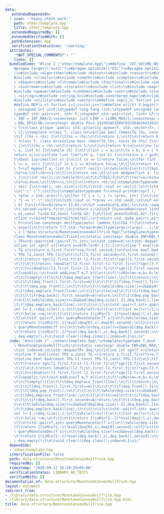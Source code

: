 ```yaml
---
data:
  _extendedDependsOn:
  - icon: ':heavy_check_mark:'
    path: other/template.hpp
    title: other/template.hpp
  _extendedRequiredBy: []
  _extendedVerifiedWith: []
  _pathExtension: hpp
  _verificationStatusIcon: ':warning:'
  attributes:
    '*NOT_SPECIAL_COMMENTS*': ''
    links: []
  bundledCode: "#line 2 \"other/template.hpp\"\n#define _CRT_SECURE_NO_WARNINGS\n\
    #pragma target(\"avx2\")\n#pragma optimize(\"O3\")\n#pragma optimize(\"unroll-loops\"\
    )\n#include <algorithm>\n#include <bitset>\n#include <cassert>\n#include <cfloat>\n\
    #include <climits>\n#include <cmath>\n#include <complex>\n#include <ctime>\n#include\
    \ <deque>\n#include <fstream>\n#include <functional>\n#include <iomanip>\n#include\
    \ <iostream>\n#include <iterator>\n#include <list>\n#include <map>\n#include <memory>\n\
    #include <queue>\n#include <random>\n#include <set>\n#include <stack>\n#include\
    \ <string>\n#include <string.h>\n#include <unordered_map>\n#include <unordered_set>\n\
    #include <utility>\n#include <vector>\n#define rep(i,n) for(int i=0;i<(n);i++)\n\
    #define REP(i,n) for(int i=1;i<=(n);i++)\n#define all(V) V.begin(),V.end()\ntypedef\
    \ unsigned int uint;\ntypedef long long lint;\ntypedef unsigned long long ulint;\n\
    typedef std::pair<int, int> P;\ntypedef std::pair<lint, lint> LP;\nconstexpr int\
    \ INF = INT_MAX/2;\nconstexpr lint LINF = LLONG_MAX/2;\nconstexpr double eps =\
    \ DBL_EPSILON;\nconstexpr double PI=3.141592653589793238462643383279;\ntemplate<class\
    \ T>\nclass prique :public std::priority_queue<T, std::vector<T>, std::greater<T>>\
    \ {};\ntemplate <class T, class U>\ninline bool chmax(T& lhs, const U& rhs) {\n\
    \tif (lhs < rhs) {\n\t\tlhs = rhs;\n\t\treturn 1;\n\t}\n\treturn 0;\n}\ntemplate\
    \ <class T, class U>\ninline bool chmin(T& lhs, const U& rhs) {\n\tif (lhs > rhs)\
    \ {\n\t\tlhs = rhs;\n\t\treturn 1;\n\t}\n\treturn 0;\n}\ninline lint gcd(lint\
    \ a, lint b) {\n\twhile (b) {\n\t\tlint c = a;\n\t\ta = b; b = c % b;\n\t}\n\t\
    return a;\n}\ninline lint lcm(lint a, lint b) {\n\treturn a / gcd(a, b) * b;\n\
    }\nbool isprime(lint n) {\n\tif (n == 1)return false;\n\tfor (int i = 2; i * i\
    \ <= n; i++) {\n\t\tif (n % i == 0)return false;\n\t}\n\treturn true;\n}\ntemplate<typename\
    \ T>\nT mypow(T a, lint b) {\n\tT res(1);\n\twhile(b){\n\t\tif(b&1)res*=a;\n\t\
    \ta*=a;\n\t\tb>>=1;\n\t}\n\treturn res;\n}\nlint modpow(lint a, lint b, lint m)\
    \ {\n\tlint res(1);\n\twhile(b){\n\t\tif(b&1){\n\t\t\tres*=a;res%=m;\n\t\t}\n\t\
    \ta*=a;a%=m;\n\t\tb>>=1;\n\t}\n\treturn res;\n}\ntemplate<typename T>\nvoid printArray(std::vector<T>&\
    \ vec) {\n\trep(i, vec.size()){\n\t\tstd::cout << vec[i];\n\t\tstd::cout<<(i==(int)vec.size()-1?\"\
    \\n\":\" \");\n\t}\n}\ntemplate<typename T>\nvoid printArray(T l, T r) {\n\tT\
    \ rprev = std::prev(r);\n\tfor (T i = l; i != rprev; i++) {\n\t\tstd::cout <<\
    \ *i << \" \";\n\t}\n\tstd::cout << *rprev << std::endl;\n}\nLP extGcd(lint a,lint\
    \ b) {\n\tif(b==0)return {1,0};\n\tLP s=extGcd(b,a%b);\n\tstd::swap(s.first,s.second);\n\
    \ts.second-=a/b*s.first;\n\treturn s;\n}\nLP ChineseRem(const lint& b1,const lint&\
    \ m1,const lint& b2,const lint& m2) {\n\tlint p=extGcd(m1,m2).first;\n\tlint tmp=(b2-b1)*p%m2;\n\
    \tlint r=(b1+m1*tmp+m1*m2)%(m1*m2);\n\treturn std::make_pair(r,m1*m2);\n}\ntemplate<typename\
    \ F>\ninline constexpr decltype(auto) lambda_fix(F&& f){\n\treturn [f=std::forward<F>(f)](auto&&...\
    \ args){\n\t\treturn f(f,std::forward<decltype(args)>(args)...);\n\t};\n}\n#line\
    \ 2 \"data-structure/MonotoneConvexHullTrick.hpp\"\ntemplate<typename T,bool isMin>\n\
    class MonotoneConvexHullTrick{\n\tstatic constexpr double INF=DBL_MAX;\n\tusing\
    \ TP=std::pair<std::pair<T,T>,int>;\n\tint index=0;\n\tstd::deque<TP> deq;\n\t\
    inline int sgn(T x){return x==0?0:(x<0?-1:1);}\n\tinline T eval(const TP& a,const\
    \ T& x){return a.first.first*x+a.first.second;}\n\tinline bool bad(const TP& l1,const\
    \ TP& l2,const TP& l3){\n\t\tif(l1.first.second==l2.first.second||l2.first.second==l3.first.second){\n\
    \t\t\treturn sgn(l2.first.first-l1.first.first)*sgn(l3.first.second-l2.first.second)>=sgn(l3.first.first-l2.first.first)*sgn(l2.first.second-l1.first.second);\n\
    \t\t}\n\t\treturn (double)(l2.first.first-l1.first.first)*sgn(l3.first.second-l2.first.second)/std::abs(l2.first.second-l1.first.second)\n\
    \t\t\t>=(double)(l3.first.first-l2.first.first)*sgn(l2.first.second-l1.first.second)/std::abs(l3.first.second-l2.first.second);\n\
    \t}\npublic:\n\tvoid addLine(T m,T b){\n\t\tif(!isMin)m=-m,b=-b;\n\t\tTP line={{m,b},index++};\n\
    \t\tif(empty()){\n\t\t\tdeq.emplace_front(line);\n\t\t\treturn;\n\t\t}\n\t\tif(deq.front().first.first<=m){\n\
    \t\t\tif(deq.front().first.first==m){\n\t\t\t\tif(deq.front().first.second<=b)return;\n\
    \t\t\t\tdeq.pop_front();\n\t\t\t}\n\t\t\twhile(deq.size()>=2&&bad(line,deq[0],deq[1]))deq.pop_front();\n\
    \t\t\tdeq.emplace_front(line);\n\t\t}\n\t\telse{\n\t\t\tif(deq.back().first.first==m){\n\
    \t\t\t\tif(deq.back().first.second<=b)return;\n\t\t\t\tdeq.pop_back();\n\t\t\t\
    }\n\t\t\twhile(deq.size()>=2&&bad(deq[deq.size()-2],deq.back(),line))deq.pop_back();\n\
    \t\t\tdeq.emplace_back(line);\n\t\t}\n\t}\n\tstd::pair<T,int> query(T x){\n\t\t\
    int l=-1,r=deq.size()-1;\n\t\twhile(l+1<r){\n\t\t\tint m=(l+r)/2;\n\t\t\tif(eval(deq[m],x)>=eval(deq[m+1],x))l=m;\n\
    \t\t\telse r=m;\n\t\t}\n\t\treturn {(isMin?1:-1)*eval(deq[r],x),deq[r].second};\n\
    \t}\n\tstd::pair<T,int> queryMonotoneInc(T x){\n\t\twhile(deq.size()>=2&&eval(deq[0],x)>=eval(deq[1],x))deq.pop_front();\n\
    \t\treturn {(isMin?1:-1)*eval(deq[0],x),deq[0].second};\n\t}\n\tstd::pair<T,int>\
    \ queryMonotoneDec(T x){\n\t\twhile(deq.size()>=2&&eval(deq.back(),x)>=eval(deq[deq.size()-2]))deq.pop_back();\n\
    \t\treturn {(isMin?1:-1)*eval(deq.back(),x),deq.back().second};\n\t}\n\tbool empty()const{return\
    \ deq.empty();}\n\tvoid clear(){deq.clear();index=0;}\n};\n"
  code: "#include \"../other/template.hpp\"\ntemplate<typename T,bool isMin>\nclass\
    \ MonotoneConvexHullTrick{\n\tstatic constexpr double INF=DBL_MAX;\n\tusing TP=std::pair<std::pair<T,T>,int>;\n\
    \tint index=0;\n\tstd::deque<TP> deq;\n\tinline int sgn(T x){return x==0?0:(x<0?-1:1);}\n\
    \tinline T eval(const TP& a,const T& x){return a.first.first*x+a.first.second;}\n\
    \tinline bool bad(const TP& l1,const TP& l2,const TP& l3){\n\t\tif(l1.first.second==l2.first.second||l2.first.second==l3.first.second){\n\
    \t\t\treturn sgn(l2.first.first-l1.first.first)*sgn(l3.first.second-l2.first.second)>=sgn(l3.first.first-l2.first.first)*sgn(l2.first.second-l1.first.second);\n\
    \t\t}\n\t\treturn (double)(l2.first.first-l1.first.first)*sgn(l3.first.second-l2.first.second)/std::abs(l2.first.second-l1.first.second)\n\
    \t\t\t>=(double)(l3.first.first-l2.first.first)*sgn(l2.first.second-l1.first.second)/std::abs(l3.first.second-l2.first.second);\n\
    \t}\npublic:\n\tvoid addLine(T m,T b){\n\t\tif(!isMin)m=-m,b=-b;\n\t\tTP line={{m,b},index++};\n\
    \t\tif(empty()){\n\t\t\tdeq.emplace_front(line);\n\t\t\treturn;\n\t\t}\n\t\tif(deq.front().first.first<=m){\n\
    \t\t\tif(deq.front().first.first==m){\n\t\t\t\tif(deq.front().first.second<=b)return;\n\
    \t\t\t\tdeq.pop_front();\n\t\t\t}\n\t\t\twhile(deq.size()>=2&&bad(line,deq[0],deq[1]))deq.pop_front();\n\
    \t\t\tdeq.emplace_front(line);\n\t\t}\n\t\telse{\n\t\t\tif(deq.back().first.first==m){\n\
    \t\t\t\tif(deq.back().first.second<=b)return;\n\t\t\t\tdeq.pop_back();\n\t\t\t\
    }\n\t\t\twhile(deq.size()>=2&&bad(deq[deq.size()-2],deq.back(),line))deq.pop_back();\n\
    \t\t\tdeq.emplace_back(line);\n\t\t}\n\t}\n\tstd::pair<T,int> query(T x){\n\t\t\
    int l=-1,r=deq.size()-1;\n\t\twhile(l+1<r){\n\t\t\tint m=(l+r)/2;\n\t\t\tif(eval(deq[m],x)>=eval(deq[m+1],x))l=m;\n\
    \t\t\telse r=m;\n\t\t}\n\t\treturn {(isMin?1:-1)*eval(deq[r],x),deq[r].second};\n\
    \t}\n\tstd::pair<T,int> queryMonotoneInc(T x){\n\t\twhile(deq.size()>=2&&eval(deq[0],x)>=eval(deq[1],x))deq.pop_front();\n\
    \t\treturn {(isMin?1:-1)*eval(deq[0],x),deq[0].second};\n\t}\n\tstd::pair<T,int>\
    \ queryMonotoneDec(T x){\n\t\twhile(deq.size()>=2&&eval(deq.back(),x)>=eval(deq[deq.size()-2]))deq.pop_back();\n\
    \t\treturn {(isMin?1:-1)*eval(deq.back(),x),deq.back().second};\n\t}\n\tbool empty()const{return\
    \ deq.empty();}\n\tvoid clear(){deq.clear();index=0;}\n};"
  dependsOn:
  - other/template.hpp
  isVerificationFile: false
  path: data-structure/MonotoneConvexHullTrick.hpp
  requiredBy: []
  timestamp: '2020-09-12 16:29:29+09:00'
  verificationStatus: LIBRARY_NO_TESTS
  verifiedWith: []
documentation_of: data-structure/MonotoneConvexHullTrick.hpp
layout: document
redirect_from:
- /library/data-structure/MonotoneConvexHullTrick.hpp
- /library/data-structure/MonotoneConvexHullTrick.hpp.html
title: data-structure/MonotoneConvexHullTrick.hpp
---
```

